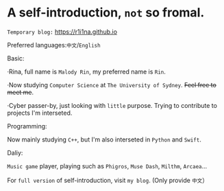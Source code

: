# A self-introduction, `not` so fromal.

`Temporary blog:` https://r1i1na.github.io

Preferred languages:`中文`/`English`

Basic:

·Rina, full name is `Malody Rin`, my preferred name is `Rin`.

·Now studying `Computer Science` at `The University of Sydney`. ~~Feel free to meet me~~.

·Cyber passer-by, just looking with `little` purpose. Trying to contribute to projects I'm interseted.

Programming:

Now mainly studying `C++`, but I'm also interseted in `Python` and `Swift`.

Daliy:

`Music game` player, playing such as `Phigros`, `Muse Dash`, `Milthm`, `Arcaea`...


For `full version` of self-introduction, visit `my blog`. (Only provide `中文`）
